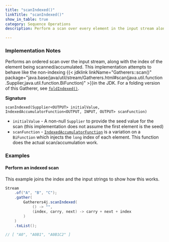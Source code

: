```yaml
---
title: "scanIndexed()"
linkTitle: "scanIndexed()"
show_in_table: true
category: Sequence Operations
description: Perform a scan over every element in the input stream along with its index

---
```


### Implementation Notes

Performs an ordered scan over the input stream, along with the index of the element being scanned/accumulated. This 
implementation attempts to behave like the non-indexing {{< jdklink linkName="Gatherers::scan()" package="java.base/java/util/stream/Gatherers.html#scan(java.util.function.Supplier,java.util.function.BiFunction)" >}}in
the JDK. For a folding version of this Gatherer, see [`foldIndexed()`](/gatherers/sequence-operations/foldindexed/).

**Signature**

`scanIndexed(Supplier<OUTPUT> initialValue, IndexedAccumulatorFunction<OUTPUT, INPUT, OUTPUT> scanFunction)`

* `initialValue` - A non-null `Supplier` to provide the seed value for the scan (this implementation does not assume the first element is the seed)
* `scanFunction` - [`IndexedAccumulatorFunction`](https://github.com/tginsberg/gatherers4j/blob/main/src/main/java/com/ginsberg/gatherers4j/IndexedAccumulatorFunction.java) is a variation on a `BiFunction` which injects the `long` index of each element. This function does the actual scan/accumulation work.



### Examples

#### Perform an indexed scan

This example joins the index and the input strings to show how this works.

```java
Stream
    .of("A", "B", "C");
    .gather(
        Gatherers4j.scanIndexed(
            () -> "",
            (index, carry, next) -> carry + next + index
        )
    )
    .toList();

// [ "A0", "A0B1", "A0B1C2" ]

```

